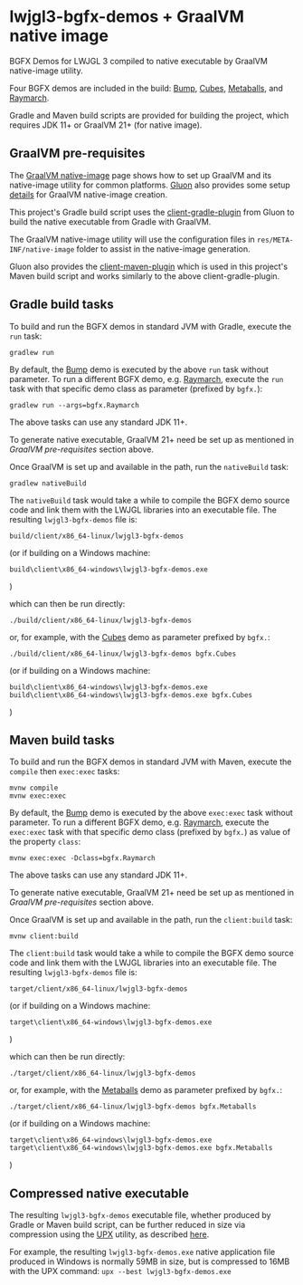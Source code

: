 # lwjgl3-bgfx-demos + GraalVM native image

BGFX Demos for LWJGL 3 compiled to native executable by GraalVM native-image utility.

Four BGFX demos are included in the build: [Bump](src/org/lwjgl/demo/bgfx/Bump.java),
[Cubes](src/org/lwjgl/demo/bgfx/Cubes.java), [Metaballs](src/org/lwjgl/demo/bgfx/Metaballs.java),
and [Raymarch](src/org/lwjgl/demo/bgfx/Raymarch.java).

Gradle and Maven build scripts are provided for building the project,
which requires JDK 11+ or GraalVM 21+ (for native image).

## GraalVM pre-requisites

The [GraalVM native-image](https://www.graalvm.org/reference-manual/native-image) page
shows how to set up GraalVM and its native-image utility for common platforms.
[Gluon](https://gluonhq.com/) also provides some setup
[details](https://docs.gluonhq.com/#_platforms) for GraalVM native-image creation.

This project's Gradle build script uses the
[client-gradle-plugin](https://github.com/gluonhq/client-gradle-plugin)
from Gluon to build the native executable from Gradle with GraalVM.

The GraalVM native-image utility will use the configuration files in
`res/META-INF/native-image` folder to assist in the native-image generation.

Gluon also provides the [client-maven-plugin](https://github.com/gluonhq/client-maven-plugin)
which is used in this project's Maven build script and works similarly to the above
client-gradle-plugin.

## Gradle build tasks

To build and run the BGFX demos in standard JVM with Gradle, execute the `run` task:

	gradlew run

By default, the [Bump](src/org/lwjgl/demo/bgfx/Bump.java) demo is executed
by the above `run` task without parameter. To run a different BGFX demo, e.g.
[Raymarch](src/org/lwjgl/demo/bgfx/Raymarch.java), execute the `run` task
with that specific demo class as parameter (prefixed by `bgfx.`):

	gradlew run --args=bgfx.Raymarch

The above tasks can use any standard JDK 11+.

To generate native executable, GraalVM 21+ need be set up as mentioned in
*GraalVM pre-requisites* section above.

Once GraalVM is set up and available in the path, run the `nativeBuild` task:

	gradlew nativeBuild

The `nativeBuild` task would take a while to compile the BGFX demo source code and
link them with the LWJGL libraries into an executable file.
The resulting `lwjgl3-bgfx-demos` file is:

	build/client/x86_64-linux/lwjgl3-bgfx-demos

(or if building on a Windows machine:

	build\client\x86_64-windows\lwjgl3-bgfx-demos.exe

)

which can then be run directly:

	./build/client/x86_64-linux/lwjgl3-bgfx-demos

or, for example, with the [Cubes](src/org/lwjgl/demo/bgfx/Cubes.java)
demo as parameter prefixed by `bgfx.`:

	./build/client/x86_64-linux/lwjgl3-bgfx-demos bgfx.Cubes

(or if building on a Windows machine:

	build\client\x86_64-windows\lwjgl3-bgfx-demos.exe
	build\client\x86_64-windows\lwjgl3-bgfx-demos.exe bgfx.Cubes

)

## Maven build tasks

To build and run the BGFX demos in standard JVM with Maven, execute the
`compile` then `exec:exec` tasks:

	mvnw compile
	mvnw exec:exec

By default, the [Bump](src/org/lwjgl/demo/bgfx/Bump.java) demo is executed
by the above `exec:exec` task without parameter. To run a different BGFX demo, e.g.
[Raymarch](src/org/lwjgl/demo/bgfx/Raymarch.java), execute the `exec:exec` task
with that specific demo class (prefixed by `bgfx.`) as value of the property `class`:

	mvnw exec:exec -Dclass=bgfx.Raymarch

The above tasks can use any standard JDK 11+.

To generate native executable, GraalVM 21+ need be set up as mentioned in
*GraalVM pre-requisites* section above.

Once GraalVM is set up and available in the path, run the `client:build` task:

	mvnw client:build

The `client:build` task would take a while to compile the BGFX demo source code and
link them with the LWJGL libraries into an executable file.
The resulting `lwjgl3-bgfx-demos` file is:

	target/client/x86_64-linux/lwjgl3-bgfx-demos

(or if building on a Windows machine:

	target\client\x86_64-windows\lwjgl3-bgfx-demos.exe

)

which can then be run directly:

	./target/client/x86_64-linux/lwjgl3-bgfx-demos

or, for example, with the [Metaballs](src/org/lwjgl/demo/bgfx/Metaballs.java)
demo as parameter prefixed by `bgfx.`:

	./target/client/x86_64-linux/lwjgl3-bgfx-demos bgfx.Metaballs

(or if building on a Windows machine:

	target\client\x86_64-windows\lwjgl3-bgfx-demos.exe
	target\client\x86_64-windows\lwjgl3-bgfx-demos.exe bgfx.Metaballs

)

## Compressed native executable

The resulting `lwjgl3-bgfx-demos` executable file, whether produced by Gradle or Maven build script,
can be further reduced in size via compression using the [UPX](https://upx.github.io) utility,
as described [here](https://medium.com/graalvm/compressed-graalvm-native-images-4d233766a214).

For example, the resulting `lwjgl3-bgfx-demos.exe` native application file produced in Windows
is normally 59MB in size, but is compressed to 16MB with the UPX command: `upx --best lwjgl3-bgfx-demos.exe`

